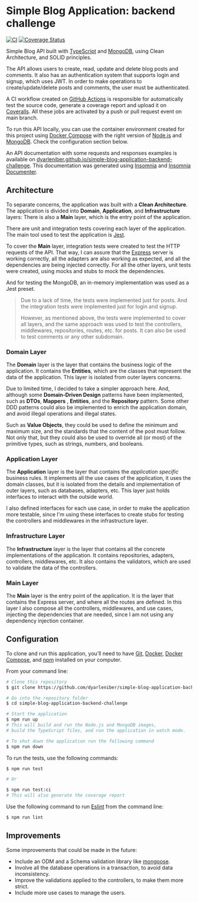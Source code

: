 # Simple Blog Application: backend challenge

[![CI](https://github.com/dyarleniber/simple-blog-application/actions/workflows/ci.yml/badge.svg)](https://github.com/dyarleniber/simple-blog-application/actions/workflows/ci.yml)
[![Coverage Status](https://coveralls.io/repos/github/dyarleniber/simple-blog-application/badge.svg?branch=main)](https://coveralls.io/github/dyarleniber/simple-blog-application?branch=main)

Simple Blog API built with [TypeScript](https://www.typescriptlang.org/) and [MongoDB](https://www.mongodb.com/), using Clean Architecture, and SOLID principles.

The API allows users to create, read, update and delete blog posts and comments. It also has an authentication system that supports login and signup, which uses JWT.
In order to make operations to create/update/delete posts and comments, the user must be authenticated.

A CI workflow created on [GitHub Actions](https://github.com/features/actions) is responsible for automatically test the source code, generate a coverage report and upload it on [Coveralls](https://coveralls.io). All these jobs are activated by a push or pull request event on main branch.

To run this API locally, you can use the container environment created for this project using [Docker Compose](https://docs.docker.com/compose/) with the right version of [Node.js](https://nodejs.org/en/) and [MongoDB](https://www.mongodb.com/). Check the configuration section below.

An API documentation with some requests and responses examples is available on [dyarleniber.github.io/simple-blog-application-backend-challenge](https://dyarleniber.github.io/simple-blog-application-backend-challenge/). This documentation was generated using [Insomnia](https://insomnia.rest/) and [Insomnia Documenter](https://github.com/jozsefsallai/insomnia-documenter).

## Architecture

To separate concerns, the application was built with a **Clean Architecture**. The application is divided into **Domain**, **Application**, and **Infrastructure** layers: There is also a **Main** layer, which is the entry point of the application.

There are unit and integration tests covering each layer of the application. The main tool used to test the application is [Jest](https://facebook.github.io/jest/).

To cover the **Main** layer, integration tests were created to test the HTTP requests of the API. That way, I can assure that the [Express](https://expressjs.com/) server is working correctly, all the adapters are also working as expected, and all the dependencies are being injected correctly.
For all the other layers, unit tests were created, using mocks and stubs to mock the dependencies.

And for testing the MongoDB, an in-memory implementation was used as a Jest preset.

> Due to a lack of time, the tests were implemented just for posts. And the integration tests were implemented just for login and signup.
> 
> However, as mentioned above, the tests were implemented to cover all layers, and the same approach was used to test the controllers, middlewares, repositories, routes, etc. for posts. It can also be used to test comments or any other subdomain.

### Domain Layer

The **Domain** layer is the layer that contains the business logic of the application. It contains the **Entities**, which are the classes that represent the data of the application. This layer is isolated from outer layers concerns.

Due to limited time, I decided to take a simpler approach here. And, although some **Domain-Driven Design** patterns have been implemented, such as **DTOs**, **Mappers** , **Entities**, and the **Repository** pattern. Some other DDD patterns could also be implemented to enrich the application domain, and avoid illegal operations and illegal states.

Such as **Value Objects**, they could be used to define the minimum and maximum size, and the standards that the content of the post must follow. Not only that, but they could also be used to override all (or most) of the primitive types, such as strings, numbers, and booleans.

### Application Layer

The **Application** layer is the layer that contains the _application specific_ business rules. It implements all the use cases of the application, it uses the domain classes, but it is isolated from the details and implementation of outer layers, such as databases, adapters, etc. This layer just holds interfaces to interact with the outside world.

I also defined interfaces for each use case, in order to make the application more testable, since I'm using these interfaces to create stubs for testing the controllers and middlewares in the infrastructure layer.

### Infrastructure Layer

The **Infrastructure** layer is the layer that contains all the concrete implementations of the application. It contains repositories, adapters, controllers, middlewares, etc.  It also contains the validators, which are used to validate the data of the controllers.

### Main Layer

The **Main** layer is the entry point of the application. It is the layer that contains the Express server, and where all the routes are defined. In this layer I also compose all the controllers, middlewares, and use cases, injecting the dependencies that are needed, since I am not using any dependency injection container.

## Configuration

To clone and run this application, you’ll need to have [Git](https://git-scm.com), [Docker](https://www.docker.com), [Docker Compose](https://docs.docker.com/compose), and [npm](https://www.npmjs.com) installed on your computer.

From your command line:

```bash
# Clone this repository
$ git clone https://github.com/dyarleniber/simple-blog-application-backend-challenge.git

# Go into the repository folder
$ cd simple-blog-application-backend-challenge

# Start the application
$ npm run up
# This will build and run the Node.js and MongoDB images,
# build the TypeScript files, and run the application in watch mode.

# To shut down the application run the following command
$ npm run down
```

To run the tests, use the following commands:

```bash
$ npm run test

# Or

$ npm run test:ci
# This will also generate the coverage report
```

Use the following command to run [Eslint](https://eslint.org) from the command line:

```bash
$ npm run lint
```

## Improvements

Some improvements that could be made in the future:
- Include an ODM and a Schema validation library like [mongoose](https://mongoosejs.com/).
- Involve all the database operations in a transaction, to avoid data inconsistency.
- Improve the validations applied to the controllers, to make them more strict.
- Include more use cases to manage the users.
